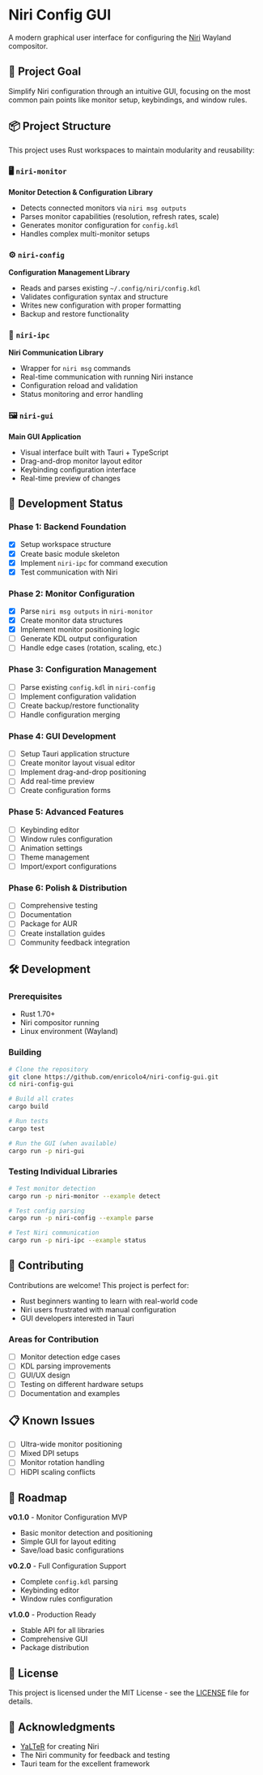 # Niri Config GUI

A modern graphical user interface for configuring the [Niri](https://github.com/YaLTeR/niri) Wayland compositor.

## 🎯 Project Goal

Simplify Niri configuration through an intuitive GUI, focusing on the most common pain points like monitor setup, keybindings, and window rules.

## 📦 Project Structure

This project uses Rust workspaces to maintain modularity and reusability:

### 🖥️ `niri-monitor`
**Monitor Detection & Configuration Library**
- Detects connected monitors via `niri msg outputs`
- Parses monitor capabilities (resolution, refresh rates, scale)
- Generates monitor configuration for `config.kdl`
- Handles complex multi-monitor setups

### ⚙️ `niri-config`
**Configuration Management Library**
- Reads and parses existing `~/.config/niri/config.kdl`
- Validates configuration syntax and structure
- Writes new configuration with proper formatting
- Backup and restore functionality

### 🔌 `niri-ipc`
**Niri Communication Library**
- Wrapper for `niri msg` commands
- Real-time communication with running Niri instance
- Configuration reload and validation
- Status monitoring and error handling

### 🖼️ `niri-gui`
**Main GUI Application**
- Visual interface built with Tauri + TypeScript
- Drag-and-drop monitor layout editor
- Keybinding configuration interface
- Real-time preview of changes

## 🚧 Development Status

### Phase 1: Backend Foundation
- [x] Setup workspace structure
- [x] Create basic module skeleton
- [x] Implement `niri-ipc` for command execution
- [x] Test communication with Niri

### Phase 2: Monitor Configuration
- [x] Parse `niri msg outputs` in `niri-monitor`
- [x] Create monitor data structures
- [x] Implement monitor positioning logic
- [ ] Generate KDL output configuration
- [ ] Handle edge cases (rotation, scaling, etc.)

### Phase 3: Configuration Management
- [ ] Parse existing `config.kdl` in `niri-config`
- [ ] Implement configuration validation
- [ ] Create backup/restore functionality
- [ ] Handle configuration merging

### Phase 4: GUI Development
- [ ] Setup Tauri application structure
- [ ] Create monitor layout visual editor
- [ ] Implement drag-and-drop positioning
- [ ] Add real-time preview
- [ ] Create configuration forms

### Phase 5: Advanced Features
- [ ] Keybinding editor
- [ ] Window rules configuration
- [ ] Animation settings
- [ ] Theme management
- [ ] Import/export configurations

### Phase 6: Polish & Distribution
- [ ] Comprehensive testing
- [ ] Documentation
- [ ] Package for AUR
- [ ] Create installation guides
- [ ] Community feedback integration

## 🛠️ Development

### Prerequisites
- Rust 1.70+
- Niri compositor running
- Linux environment (Wayland)

### Building
```bash
# Clone the repository
git clone https://github.com/enricolo4/niri-config-gui.git
cd niri-config-gui

# Build all crates
cargo build

# Run tests
cargo test

# Run the GUI (when available)
cargo run -p niri-gui
```

### Testing Individual Libraries
```bash
# Test monitor detection
cargo run -p niri-monitor --example detect

# Test config parsing  
cargo run -p niri-config --example parse

# Test Niri communication
cargo run -p niri-ipc --example status
```

## 🤝 Contributing

Contributions are welcome! This project is perfect for:
- Rust beginners wanting to learn with real-world code
- Niri users frustrated with manual configuration
- GUI developers interested in Tauri

### Areas for Contribution
- [ ] Monitor detection edge cases
- [ ] KDL parsing improvements
- [ ] GUI/UX design
- [ ] Testing on different hardware setups
- [ ] Documentation and examples

## 📋 Known Issues
- [ ] Ultra-wide monitor positioning
- [ ] Mixed DPI setups
- [ ] Monitor rotation handling
- [ ] HiDPI scaling conflicts

## 🎯 Roadmap

**v0.1.0** - Monitor Configuration MVP
- Basic monitor detection and positioning
- Simple GUI for layout editing
- Save/load basic configurations

**v0.2.0** - Full Configuration Support
- Complete `config.kdl` parsing
- Keybinding editor
- Window rules configuration

**v1.0.0** - Production Ready
- Stable API for all libraries
- Comprehensive GUI
- Package distribution

## 📝 License

This project is licensed under the MIT License - see the [LICENSE](LICENSE) file for details.

## 🙏 Acknowledgments

- [YaLTeR](https://github.com/YaLTeR) for creating Niri
- The Niri community for feedback and testing
- Tauri team for the excellent framework
